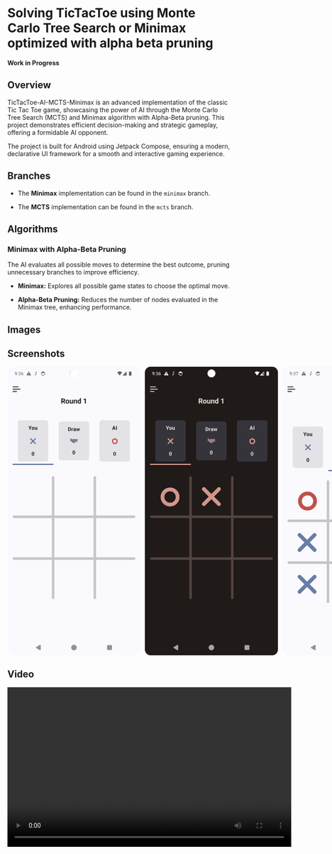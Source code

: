 
# Solving TicTacToe using Monte Carlo Tree Search or Minimax optimized with alpha beta pruning

**Work in Progress**

## Overview

TicTacToe-AI-MCTS-Minimax is an advanced implementation of the classic Tic Tac Toe game, showcasing the power of AI through the Monte Carlo Tree Search (MCTS) and Minimax algorithm with Alpha-Beta pruning. This project demonstrates efficient decision-making and strategic gameplay, offering a formidable AI opponent.

The project is built for Android using Jetpack Compose, ensuring a modern, declarative UI framework for a smooth and interactive gaming experience.

## Branches

-   The **Minimax** implementation can be found in the `minimax` branch.
    
-   The **MCTS** implementation can be found in the `mcts` branch.

## Algorithms

### Minimax with Alpha-Beta Pruning

The AI evaluates all possible moves to determine the best outcome, pruning unnecessary branches to improve efficiency.

-   **Minimax:** Explores all possible game states to choose the optimal move.

-   **Alpha-Beta Pruning:** Reduces the number of nodes evaluated in the Minimax tree, enhancing performance.

## Images

## Screenshots
<div style="display: flex; gap: 10px;">
    <img src="assets/screen_shot_1.png" width="300" alt="Screenshot 1">
    <img src="assets/screen_shot_2.png" width="300" alt="Screenshot 2">
    <img src="assets/screen_shot_3.png" width="300" alt="Screenshot 3">
</div>

## Video
<video width="640" height="360" controls>
  <source src="assets/minimax_alpha_beta.mp4" type="video/mp4">
  Your browser does not support the video tag.
</video>
